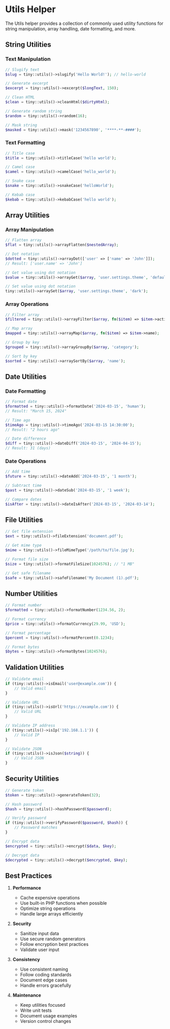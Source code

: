 # Utils Helper

The Utils helper provides a collection of commonly used utility functions for string manipulation, array handling, date formatting, and more.

## String Utilities

### Text Manipulation

```php
// Slugify text
$slug = tiny::utils()->slugify('Hello World!'); // hello-world

// Generate excerpt
$excerpt = tiny::utils()->excerpt($longText, 150);

// Clean HTML
$clean = tiny::utils()->cleanHtml($dirtyHtml);

// Generate random string
$random = tiny::utils()->random(16);

// Mask string
$masked = tiny::utils()->mask('1234567890', '****-**-####');
```

### Text Formatting

```php
// Title case
$title = tiny::utils()->titleCase('hello world');

// Camel case
$camel = tiny::utils()->camelCase('hello_world');

// Snake case
$snake = tiny::utils()->snakeCase('helloWorld');

// Kebab case
$kebab = tiny::utils()->kebabCase('hello world');
```

## Array Utilities

### Array Manipulation

```php
// Flatten array
$flat = tiny::utils()->arrayFlatten($nestedArray);

// Dot notation
$dotted = tiny::utils()->arrayDot(['user' => ['name' => 'John']]);
// Result: ['user.name' => 'John']

// Get value using dot notation
$value = tiny::utils()->arrayGet($array, 'user.settings.theme', 'default');

// Set value using dot notation
tiny::utils()->arraySet($array, 'user.settings.theme', 'dark');
```

### Array Operations

```php
// Filter array
$filtered = tiny::utils()->arrayFilter($array, fn($item) => $item->active);

// Map array
$mapped = tiny::utils()->arrayMap($array, fn($item) => $item->name);

// Group by key
$grouped = tiny::utils()->arrayGroupBy($array, 'category');

// Sort by key
$sorted = tiny::utils()->arraySortBy($array, 'name');
```

## Date Utilities

### Date Formatting

```php
// Format date
$formatted = tiny::utils()->formatDate('2024-03-15', 'human');
// Result: "March 15, 2024"

// Time ago
$timeAgo = tiny::utils()->timeAgo('2024-03-15 14:30:00');
// Result: "2 hours ago"

// Date difference
$diff = tiny::utils()->dateDiff('2024-03-15', '2024-04-15');
// Result: 31 (days)
```

### Date Operations

```php
// Add time
$future = tiny::utils()->dateAdd('2024-03-15', '1 month');

// Subtract time
$past = tiny::utils()->dateSub('2024-03-15', '1 week');

// Compare dates
$isAfter = tiny::utils()->dateIsAfter('2024-03-15', '2024-03-14');
```

## File Utilities

```php
// Get file extension
$ext = tiny::utils()->fileExtension('document.pdf');

// Get mime type
$mime = tiny::utils()->fileMimeType('/path/to/file.jpg');

// Format file size
$size = tiny::utils()->formatFileSize(1024576); // "1 MB"

// Get safe filename
$safe = tiny::utils()->safeFilename('My Document (1).pdf');
```

## Number Utilities

```php
// Format number
$formatted = tiny::utils()->formatNumber(1234.56, 2);

// Format currency
$price = tiny::utils()->formatCurrency(29.99, 'USD');

// Format percentage
$percent = tiny::utils()->formatPercent(0.1234);

// Format bytes
$bytes = tiny::utils()->formatBytes(1024576);
```

## Validation Utilities

```php
// Validate email
if (tiny::utils()->isEmail('user@example.com')) {
    // Valid email
}

// Validate URL
if (tiny::utils()->isUrl('https://example.com')) {
    // Valid URL
}

// Validate IP address
if (tiny::utils()->isIp('192.168.1.1')) {
    // Valid IP
}

// Validate JSON
if (tiny::utils()->isJson($string)) {
    // Valid JSON
}
```

## Security Utilities

```php
// Generate token
$token = tiny::utils()->generateToken(32);

// Hash password
$hash = tiny::utils()->hashPassword($password);

// Verify password
if (tiny::utils()->verifyPassword($password, $hash)) {
    // Password matches
}

// Encrypt data
$encrypted = tiny::utils()->encrypt($data, $key);

// Decrypt data
$decrypted = tiny::utils()->decrypt($encrypted, $key);
```

## Best Practices

1. **Performance**
   - Cache expensive operations
   - Use built-in PHP functions when possible
   - Optimize string operations
   - Handle large arrays efficiently

2. **Security**
   - Sanitize input data
   - Use secure random generators
   - Follow encryption best practices
   - Validate user input

3. **Consistency**
   - Use consistent naming
   - Follow coding standards
   - Document edge cases
   - Handle errors gracefully

4. **Maintenance**
   - Keep utilities focused
   - Write unit tests
   - Document usage examples
   - Version control changes

